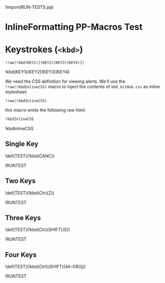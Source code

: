 !import(RUN-TESTS.pp)

# InlineFormatting PP-Macros Test

# Keystrokes (`<kbd>`)

    !raw(!kbd(KEY1)[(KEY2)(KEY3)(KEY4)])

!kbd(KEY1)(KEY2)(KEY3)(KEY4)

We need the CSS definition for viewing alerts.
We'll use the `!raw(!kbdInlineCSS)` macro to inject the contents of `kbd_GitHub.css` as inline stylesheet:

```
!raw(!kbdInlineCSS)
```

this macro emits the following raw html:

``` html
!kbdInlineCSS
```

!kbdInlineCSS

## Single Key

!def(TEST)(!kbd(CANC))

!RUNTEST

## Two Keys

!def(TEST)(!kbd(Ctr)(Z))

!RUNTEST

## Three Keys

!def(TEST)(!kbd(Ctr)(SHIFT)(S))

!RUNTEST

## Four Keys

!def(TEST)(!kbd(Ctrl)(SHIFT)(Alt-GR)(j))

!RUNTEST